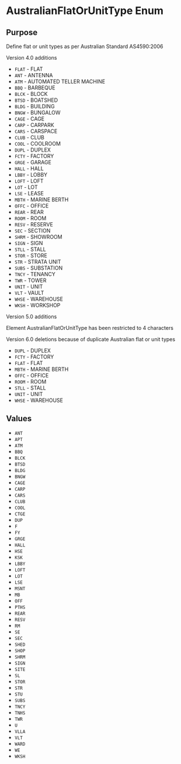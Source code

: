 # AustralianFlatOrUnitType Enum

## Purpose

Define flat or unit types as per Australian Standard AS4590:2006

Version 4.0 additions

- `FLAT` - FLAT
- `ANT` - ANTENNA
- `ATM` - AUTOMATED TELLER MACHINE
- `BBQ` - BARBEQUE
- `BLCK` - BLOCK
- `BTSD` - BOATSHED
- `BLDG` - BUILDING
- `BNGW` - BUNGALOW
- `CAGE` - CAGE
- `CARP` - CARPARK
- `CARS` - CARSPACE
- `CLUB` - CLUB
- `COOL` - COOLROOM
- `DUPL` - DUPLEX
- `FCTY` - FACTORY
- `GRGE` - GARAGE
- `HALL` - HALL
- `LBBY` - LOBBY
- `LOFT` - LOFT
- `LOT` - LOT
- `LSE` - LEASE
- `MBTH` - MARINE BERTH
- `OFFC` - OFFICE
- `REAR` - REAR
- `ROOM` - ROOM
- `RESV` - RESERVE
- `SEC` - SECTION
- `SHRM` - SHOWROOM
- `SIGN` - SIGN
- `STLL` - STALL
- `STOR` - STORE
- `STR` - STRATA UNIT
- `SUBS` - SUBSTATION
- `TNCY` - TENANCY
- `TWR` - TOWER
- `UNIT` - UNIT
- `VLT` - VAULT
- `WHSE` - WAREHOUSE
- `WKSH` - WORKSHOP

Version 5.0 additions

Element AustralianFlatOrUnitType has been restricted to 4 characters

Version 6.0 deletions because of duplicate Australian flat or unit types

- `DUPL` - DUPLEX
- `FCTY` - FACTORY
- `FLAT` - FLAT
- `MBTH` - MARINE BERTH
- `OFFC` - OFFICE
- `ROOM` - ROOM
- `STLL` - STALL
- `UNIT` - UNIT
- `WHSE` - WAREHOUSE

## Values

- `ANT`
- `APT`
- `ATM`
- `BBQ`
- `BLCK`
- `BTSD`
- `BLDG`
- `BNGW`
- `CAGE`
- `CARP`
- `CARS`
- `CLUB`
- `COOL`
- `CTGE`
- `DUP`
- `F`
- `FY`
- `GRGE`
- `HALL`
- `HSE`
- `KSK`
- `LBBY`
- `LOFT`
- `LOT`
- `LSE`
- `MSNT`
- `MB`
- `OFF`
- `PTHS`
- `REAR`
- `RESV`
- `RM`
- `SE`
- `SEC`
- `SHED`
- `SHOP`
- `SHRM`
- `SIGN`
- `SITE`
- `SL`
- `STOR`
- `STR`
- `STU`
- `SUBS`
- `TNCY`
- `TNHS`
- `TWR`
- `U`
- `VLLA`
- `VLT`
- `WARD`
- `WE`
- `WKSH`
